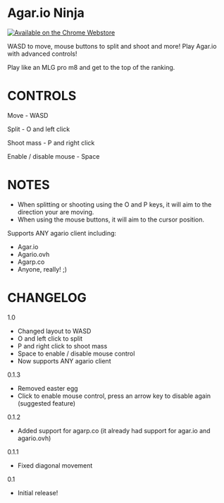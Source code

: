 # Agar.io Ninja

[![Available on the Chrome Webstore](https://developer.chrome.com/webstore/images/ChromeWebStore_BadgeWBorder_v2_496x150.png)](https://chrome.google.com/webstore/detail/agario-pro-controls/pbobiamfiefihckgfbppiigkfbkbmhlm)

WASD to move, mouse buttons to split and shoot and more!
Play Agar.io with advanced controls!

Play like an MLG pro m8 and get to the top of the ranking.

# CONTROLS
Move - WASD

Split - O and left click

Shoot mass - P and right click

Enable / disable mouse - Space

# NOTES
- When splitting or shooting using the O and P keys, it will aim to the direction your are moving.
- When using the mouse buttons, it will aim to the cursor position.

Supports ANY agario client including:

- Agar.io
- Agario.ovh
- Agarp.co
- Anyone, really! ;)

# CHANGELOG
1.0

* Changed layout to WASD
* O and left click to split
* P and right click to shoot mass
* Space to enable / disable mouse control
* Now supports ANY agario client

0.1.3

* Removed easter egg
* Click to enable mouse control, press an arrow key to disable again (suggested feature)

0.1.2

* Added support for agarp.co (it already had support for agar.io and agario.ovh)

0.1.1

* Fixed diagonal movement

0.1

* Initial release!
